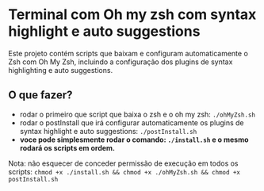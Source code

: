 # Terminal com Oh my zsh com syntax highlight e auto suggestions

Este projeto contém scripts que baixam e configuram automaticamente o Zsh com Oh My Zsh, incluindo a configuração dos plugins de syntax highlighting e auto suggestions.

## O que fazer?

- rodar o primeiro que script que baixa o zsh e o oh my zsh:
  `./ohMyZsh.sh`
- rodar o postInstall que irá configurar automaticamente os plugins de syntax highlight e auto suggestions:
  `./postInstall.sh`
- **voce pode simplesmente rodar o comando: `./install.sh` e o mesmo rodará os scripts em ordem.**

Nota: não esquecer de conceder permissão de execução em todos os scripts: `chmod +x ./install.sh && chmod +x ./ohMyZsh.sh && chmod +x postInstall.sh`
